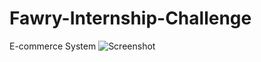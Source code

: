 # Fawry-Internship-Challenge
E-commerce System
![Screenshot](https://private-user-images.githubusercontent.com/179340256/463849383-13ef315e-5ee8-4835-95cf-a0f17f1e0c2b.png?jwt=eyJhbGciOiJIUzI1NiIsInR5cCI6IkpXVCJ9.eyJpc3MiOiJnaXRodWIuY29tIiwiYXVkIjoicmF3LmdpdGh1YnVzZXJjb250ZW50LmNvbSIsImtleSI6ImtleTUiLCJleHAiOjE3NTIwMDI2MTksIm5iZiI6MTc1MjAwMjMxOSwicGF0aCI6Ii8xNzkzNDAyNTYvNDYzODQ5MzgzLTEzZWYzMTVlLTVlZTgtNDgzNS05NWNmLWEwZjE3ZjFlMGMyYi5wbmc_WC1BbXotQWxnb3JpdGhtPUFXUzQtSE1BQy1TSEEyNTYmWC1BbXotQ3JlZGVudGlhbD1BS0lBVkNPRFlMU0E1M1BRSzRaQSUyRjIwMjUwNzA4JTJGdXMtZWFzdC0xJTJGczMlMkZhd3M0X3JlcXVlc3QmWC1BbXotRGF0ZT0yMDI1MDcwOFQxOTE4MzlaJlgtQW16LUV4cGlyZXM9MzAwJlgtQW16LVNpZ25hdHVyZT05ZjgwNjBkNjUyNzA3MTY0ZmQzMDlmYjZhYTIwZjVhOGQzNjE5NzM3Y2M2OWZlYmE1NTcwNDczYmE5MTE0NTQwJlgtQW16LVNpZ25lZEhlYWRlcnM9aG9zdCJ9.jji5az7b7Uiwhu6CDQNis63OGrK-chJIWhDK-fIY_JU)

